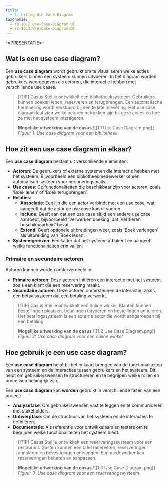 ```yaml
---
title:
  - 1. Uitleg Use Case Diagram
taxonomie:
  - rs-10.2.Use-Case-Diagram.OI
  - rs-10.3.Use-Case-Diagram.OI
---
```


-=PRESENTATIE=-

## Wat is een use case diagram?
Een **use case diagram** wordt gebruikt om te visualiseren welke acties gebruikers binnen een systeem kunnen uitvoeren. In het diagram worden gebruikers weergegeven als actoren, die interactie hebben met verschillende use cases.

> [!TIP] Casus
> Stel je ontwikkelt een bibliotheeksysteem. Gebruikers kunnen boeken lenen, reserveren en terugbrengen. Een automatische herinnering wordt verstuurd bij een te late inlevering. Het use case diagram laat zien welke actoren betrokken zijn bij deze acties en hoe ze met het systeem interageren.
> 
> **Mogelijke uitwerking van de casus**
> ![[1.1 Use Case Diagram.png]]
> *Figuur 1: Use case diagram voor een bibliotheek*

## Hoe zit een use case diagram in elkaar?
Een **use case diagram** bestaat uit verschillende elementen:
* **Actoren**: De gebruikers of externe systemen die interactie hebben met het systeem. Bijvoorbeeld een bibliotheekmedewerker of een automatisch systeem voor herinneringsmails.
* **Use cases**: De functionaliteiten die beschikbaar zijn voor actoren, zoals ‘Boek lenen’ of ‘Boek terugbrengen’.
* **Relaties**:
	* **Associatie**: Een lijn die een actor verbindt met een use case, wat aangeeft dat de actor de use case kan uitvoeren.
	* **Include**: Geeft aan dat een use case altijd een andere use case aanroept, bijvoorbeeld ‘Verwerken boeking’ dat ‘Verifiëren beschikbaarheid’ bevat.
	* **Extend**: Geeft optionele uitbreidingen weer, zoals ‘Boek verlengen’ als uitbreiding van ‘Boek lenen’.
* **Systeemgrenzen**: Een kader dat het systeem afbakent en aangeeft welke functionaliteiten erin vallen.

### Primaire en secundaire actoren
Actoren kunnen worden onderverdeeld in:
* **Primaire actoren**: Deze actoren initiëren een interactie met het systeem, zoals een klant die een reservering maakt.
* **Secundaire actoren**: Deze actoren ondersteunen de interactie, zoals een betaalsysteem dat een betaling verwerkt.

> [!TIP] Casus
> Stel je ontwikkelt een online winkel. Klanten kunnen bestellingen plaatsen, betalingen uitvoeren en bestellingen annuleren. Het betalingssysteem is een externe actor die wordt aangeroepen bij een betaling.
> 
> **Mogelijke uitwerking van de casus**
>![[1.2 Use Case Diagram.png]]
> *Figuur 2: Use case diagram voor een online winkel*

## Hoe gebruik je een use case diagram?
Een **use case diagram** helpt bij het in kaart brengen van de functionaliteiten van een systeem en de interacties tussen gebruikers en het systeem. Dit helpt om gebruikerswensen te structureren en te begrijpen welke rollen en processen belangrijk zijn.

Een **use case diagram** kan **worden** gebruikt in verschillende fasen van een project:
* **Analysefase**: Om gebruikerswensen vast te leggen en te communiceren met stakeholders.
* **Ontwerpfase**: Om de structuur van het systeem en de interacties te definiëren.
* **Documentatie**: Als referentie voor ontwikkelaars en testers om te begrijpen welke functionaliteiten het systeem biedt.

> [!TIP] Casus
> Stel je ontwikkelt een reserveringssysteem voor een restaurant. Gasten kunnen een tafel reserveren, reserveringen annuleren en bevestigingen ontvangen. Een medewerker kan reserveringen beheren en aanpassen.
>
> **Mogelijke uitwerking van de casus**
> ![[1.3 Use Case Diagram.png]]
> *Figuur 3: Use case diagram voor een reserveringssysteem*
